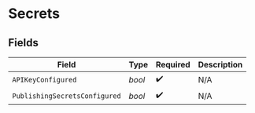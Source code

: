 # Secrets


## Fields

| Field                         | Type                          | Required                      | Description                   |
| ----------------------------- | ----------------------------- | ----------------------------- | ----------------------------- |
| `APIKeyConfigured`            | *bool*                        | :heavy_check_mark:            | N/A                           |
| `PublishingSecretsConfigured` | *bool*                        | :heavy_check_mark:            | N/A                           |